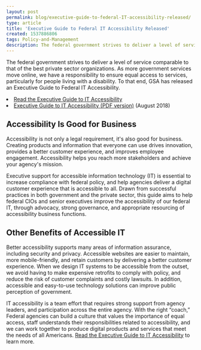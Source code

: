 ```yaml
---
layout: post
permalink: blog/executive-guide-to-federal-IT-accessibility-released/
type: article
title: 'Executive Guide to Federal IT Accessibility Released'
created: 1537886806
tags: Policy-and-Management
description: The federal government strives to deliver a level of service comparable to that of the best private sector organizations. As more government services move online, we have a responsibility to ensure equal access to services, particularly for people living with a disability.
---
```


<p dir="ltr">
  The federal government strives to deliver a level of service comparable to that of the best private sector organizations. As more government services move online, we have a responsibility to ensure equal access to services, particularly for people living with a disability. To that end, GSA has released an Executive Guide to Federal IT Accessibility.
</p>

<li dir="ltr">
  <a href="/tools/playbooks/exec-guide-accessibility">Read the Executive Guide to IT Accessibility</a>
</li>
<li dir="ltr">
  <a href="https://assets.section508.gov/files/Executive%20Guide%20to%20Federal%20IT%20Accessibility.pdf#overlay-context=tools/playbooks">Executive Guide to IT Accessibility (PDF version)</a> (August 2018)
</li>

<h2 dir="ltr">
  Accessibility Is Good for Business
</h2>

<p dir="ltr">
  Accessibility is not only a legal requirement, it's also good for business. Creating products and information that everyone can use drives innovation, provides a better customer experience, and improves employee engagement. Accessibility helps you reach more stakeholders and achieve your agency's mission.
</p>

<p dir="ltr">
  Executive support for accessible information technology (IT) is essential to increase compliance with federal policy, and help agencies deliver a digital customer experience that is accessible to all. Drawn from successful practices in both government and the private sector, this guide aims to help federal CIOs and senior executives improve the accessibility of our federal IT, through advocacy, strong governance, and appropriate resourcing of accessibility business functions.
</p>

<h2 dir="ltr">
  Other Benefits of Accessible IT
</h2>

<p dir="ltr">
  Better accessibility supports many areas of information assurance, including security and privacy. Accessible websites are easier to maintain, more mobile-friendly, and retain customers by delivering a better customer experience. When we design IT systems to be accessible from the outset, we avoid having to make expensive retrofits to comply with policy, and reduce the risk of customer complaints and costly lawsuits. In addition, accessible and easy-to-use technology solutions can improve public perception of government.
</p>

<p dir="ltr">
  IT accessibility is a team effort that requires strong support from agency leaders, and participation across the entire agency. With the right &ldquo;coach,&rdquo; Federal agencies can build a culture that values the importance of equal access, staff understands their responsibilities related to accessibility, and we can work together to produce digital products and services that meet the needs of all Americans. <a href="{{site.baseurl}}/tools/playbooks/exec-guide-accessibility">Read the Executive Guide to IT Accessibility</a> to learn more.
</p>